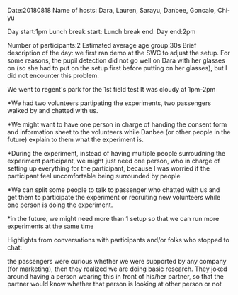 Date:20180818
Name of hosts: Dara, Lauren, Sarayu, Danbee, Goncalo, Chi-yu

Day start:1pm
Lunch break start:
Lunch break end:
Day end:2pm

Number of participants:2
Estimated average age group:30s
Brief description of the day:
we first ran demo at the SWC to adjust the setup. For some reasons, the pupil detection did not go well on Dara with her glasses
on (so she had to put on the setup first before putting on her glasses), but I did not encounter this problem. 

We went to regent's park for the 1st field test
It was cloudy at 1pm-2pm

*We had two volunteers partipating the experiments, two passengers walked by and chatted with us.

*We might want to have one person in charge of handing the consent form and information sheet to the volunteers 
while Danbee (or other people in the future) explain to them what the experiment is.

*During the experiment, instead of having multiple people surroudning the experiment participant, we might just need one person,
who in charge of setting up everything for the participant, because I was worried if the participant feel uncomfortable being surrounded by people

*We can split some people to talk to passenger who chatted with us and get them to participate the experiment or recruiting new
volunteers while one person is doing the experiment.

*in the future, we might need more than 1 setup so that we can run more experiments at the same time

Highlights from conversations with participants and/or folks who stopped to chat:

the passengers were curious whether we were supported by any company (for marketing), then they realized we are doing basic research.
They joked around having a person wearing this in front of his/her partner, 
so that the partner would know whether that person is looking at other person or not
